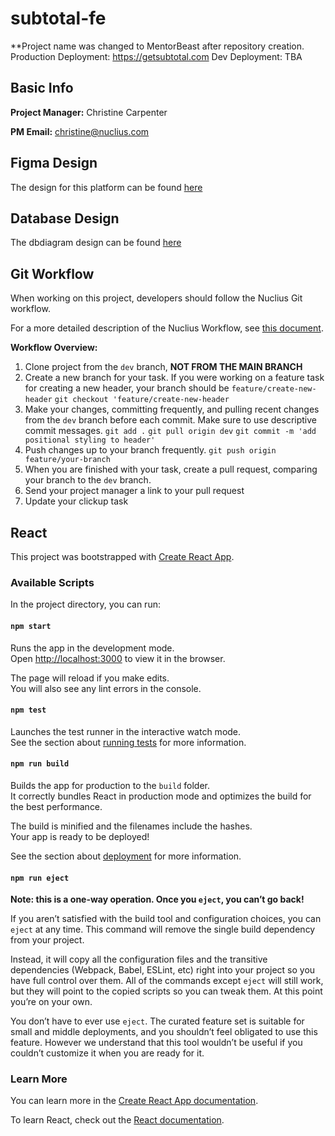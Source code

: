 
# subtotal-fe
**Project name was changed to MentorBeast after repository creation. 
Production Deployment: https://getsubtotal.com 
Dev Deployment: TBA

## Basic Info
 **Project Manager:** Christine Carpenter

 **PM Email:** christine@nuclius.com

## Figma Design
The design for this platform can be found [here](https://www.figma.com/file/GYGzJSFk1yJUL9EPPV54P1/Subto-Flow?node-id=64%3A2)

## Database Design
The dbdiagram design can be found [here](https://dbdiagram.io/d/60019a2480d742080a367f3a)

 
## Git Workflow
When working on this project, developers should follow the Nuclius Git workflow. 

For a more detailed description of the Nuclius Workflow, see [this document](https://www.notion.so/christinecarpenter/Code-Reviews-Git-Workflow-30b72fb6bd874036b23d82c0b842859a). 

**Workflow Overview:**
1. Clone project from the `dev` branch, **NOT FROM THE MAIN BRANCH**
2. Create a new branch for your task. If you were working on a feature task for creating a new header, your branch should be `feature/create-new-header`
    `git checkout 'feature/create-new-header`
3. Make your changes, committing frequently, and pulling recent changes from the `dev` branch before each commit. Make sure to use descriptive commit messages. 
    `git add .`
    `git pull origin dev`
    `git commit -m 'add positional styling to header'`
4. Push changes up to your branch frequently.
    `git push origin feature/your-branch`
5. When you are finished with your task, create a pull request, comparing your branch to the `dev` branch. 
6. Send your project manager a link to your pull request
7. Update your clickup task

## React
This project was bootstrapped with [Create React App](https://github.com/facebook/create-react-app).

### Available Scripts

In the project directory, you can run:

#### `npm start`

Runs the app in the development mode.<br>
Open [http://localhost:3000](http://localhost:3000) to view it in the browser.

The page will reload if you make edits.<br>
You will also see any lint errors in the console.

#### `npm test`

Launches the test runner in the interactive watch mode.<br>
See the section about [running tests](https://facebook.github.io/create-react-app/docs/running-tests) for more information.

#### `npm run build`

Builds the app for production to the `build` folder.<br>
It correctly bundles React in production mode and optimizes the build for the best performance.

The build is minified and the filenames include the hashes.<br>
Your app is ready to be deployed!

See the section about [deployment](https://facebook.github.io/create-react-app/docs/deployment) for more information.

#### `npm run eject`

**Note: this is a one-way operation. Once you `eject`, you can’t go back!**

If you aren’t satisfied with the build tool and configuration choices, you can `eject` at any time. This command will remove the single build dependency from your project.

Instead, it will copy all the configuration files and the transitive dependencies (Webpack, Babel, ESLint, etc) right into your project so you have full control over them. All of the commands except `eject` will still work, but they will point to the copied scripts so you can tweak them. At this point you’re on your own.

You don’t have to ever use `eject`. The curated feature set is suitable for small and middle deployments, and you shouldn’t feel obligated to use this feature. However we understand that this tool wouldn’t be useful if you couldn’t customize it when you are ready for it.

### Learn More

You can learn more in the [Create React App documentation](https://facebook.github.io/create-react-app/docs/getting-started).

To learn React, check out the [React documentation](https://reactjs.org/).

